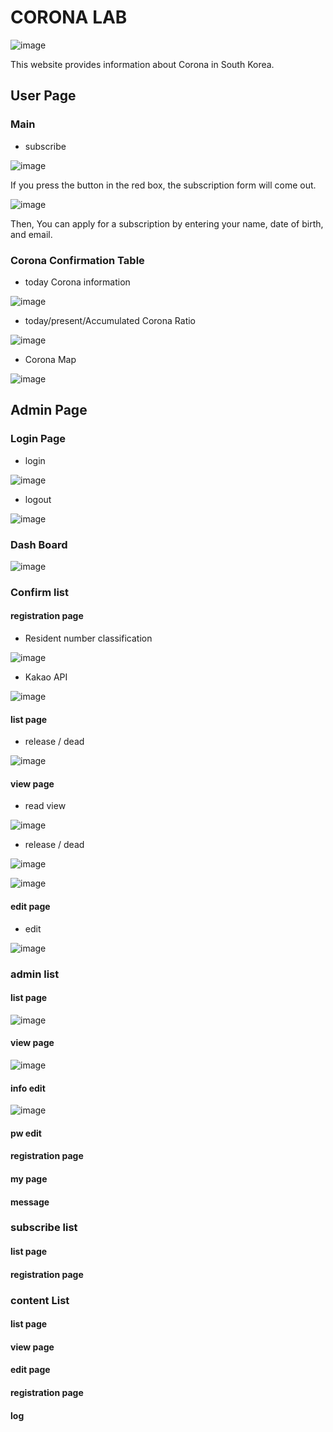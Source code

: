 # CORONA LAB
![image](https://user-images.githubusercontent.com/55385657/106090837-75779480-616e-11eb-99f8-660ed2465bc4.png)

This website provides information about Corona in South Korea. 

## User Page
### Main
+ subscribe

![image](https://user-images.githubusercontent.com/55385657/106087708-e0719d00-6167-11eb-98af-168b114117f1.png)

If you press the button in the red box, the subscription form will come out.

![image](https://user-images.githubusercontent.com/55385657/106087947-5a098b00-6168-11eb-9771-6fc1b30dcbaa.png)

Then, You can apply for a subscription by entering your name, date of birth, and email.

### Corona Confirmation Table
+ today Corona information

![image](https://user-images.githubusercontent.com/55385657/106113400-c947a500-6191-11eb-9544-cd63e4cfadb9.png)

+ today/present/Accumulated Corona Ratio

![image](https://user-images.githubusercontent.com/55385657/106113530-f1370880-6191-11eb-846e-9e162d22d900.png)

+ Corona Map

![image](https://user-images.githubusercontent.com/55385657/106113635-0c097d00-6192-11eb-86c0-70c30a1a8654.png)

## Admin Page
### Login Page
+ login

![image](https://user-images.githubusercontent.com/55385657/106113866-45da8380-6192-11eb-80ad-f04e6b305eaa.png)

+ logout

![image](https://user-images.githubusercontent.com/55385657/106215759-fa1cee00-6214-11eb-8e8d-720c38787845.png)

### Dash Board

![image](https://user-images.githubusercontent.com/55385657/106114135-981ba480-6192-11eb-8137-06070b5f7cab.png)

### Confirm list
#### registration page
+ Resident number classification

![image](https://user-images.githubusercontent.com/55385657/106218170-2d15b080-621a-11eb-8471-8093847ff3e8.png)

+ Kakao API

![image](https://user-images.githubusercontent.com/55385657/106218283-61896c80-621a-11eb-82dd-21d73df224cb.png)

#### list page
+ release / dead

![image](https://user-images.githubusercontent.com/55385657/106218789-613da100-621b-11eb-9035-626b1297e474.png)

#### view page
+ read view

![image](https://user-images.githubusercontent.com/55385657/106219157-2ab45600-621c-11eb-8240-fa460fa7ef2e.png)

+ release / dead

![image](https://user-images.githubusercontent.com/55385657/106219818-87644080-621d-11eb-96e6-6be61bf8727a.png)

![image](https://user-images.githubusercontent.com/55385657/106220002-e75ae700-621d-11eb-9a37-951b58657039.png)

#### edit page
+ edit

![image](https://user-images.githubusercontent.com/55385657/106219712-5126c100-621d-11eb-9648-457e81234510.png)

### admin list

#### list page
![image](https://user-images.githubusercontent.com/55385657/108461979-203b2880-72bf-11eb-9722-ad28f79237c4.png)

#### view page
![image](https://user-images.githubusercontent.com/55385657/108462193-8aec6400-72bf-11eb-8e01-adb87b76fbd7.png)

#### info edit
![image](https://user-images.githubusercontent.com/55385657/108462369-d999fe00-72bf-11eb-8ea5-d4b378364bbb.png)

#### pw edit
#### registration page
#### my page
#### message

### subscribe list
#### list page
#### registration page

### content List
#### list page
#### view page
#### edit page
#### registration page
#### log
